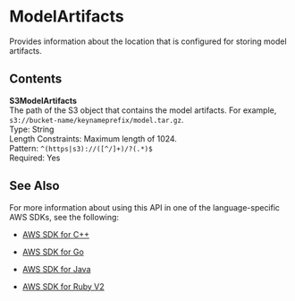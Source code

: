# ModelArtifacts<a name="API_ModelArtifacts"></a>

Provides information about the location that is configured for storing model artifacts\. 

## Contents<a name="API_ModelArtifacts_Contents"></a>

 **S3ModelArtifacts**   
The path of the S3 object that contains the model artifacts\. For example, `s3://bucket-name/keynameprefix/model.tar.gz`\.  
Type: String  
Length Constraints: Maximum length of 1024\.  
Pattern: `^(https|s3)://([^/]+)/?(.*)$`   
Required: Yes

## See Also<a name="API_ModelArtifacts_SeeAlso"></a>

For more information about using this API in one of the language\-specific AWS SDKs, see the following:

+  [AWS SDK for C\+\+](http://docs.aws.amazon.com/goto/SdkForCpp/sagemaker-2017-07-24/ModelArtifacts) 

+  [AWS SDK for Go](http://docs.aws.amazon.com/goto/SdkForGoV1/sagemaker-2017-07-24/ModelArtifacts) 

+  [AWS SDK for Java](http://docs.aws.amazon.com/goto/SdkForJava/sagemaker-2017-07-24/ModelArtifacts) 

+  [AWS SDK for Ruby V2](http://docs.aws.amazon.com/goto/SdkForRubyV2/sagemaker-2017-07-24/ModelArtifacts) 